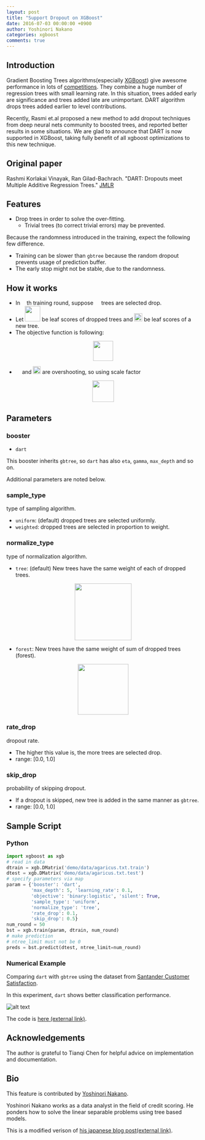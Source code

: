 ```yaml
---
layout: post
title: "Support Dropout on XGBoost"
date: 2016-07-03 00:00:00 +0900
author: Yoshinori Nakano
categories: xgboost
comments: true
---
```


## Introduction
Gradient Boosting Trees algorithms(especially [XGBoost](https://github.com/dmlc/xgboost)) give awesome performance in lots of [competitions](https://github.com/dmlc/xgboost/tree/master/demo#machine-learning-challenge-winning-solutions).
They combine a huge number of regression trees with small learning rate.
In this situation, trees added early are significance and trees added late are unimportant.
DART algorithm drops trees added earlier to level contributions.

Recently, Rasmi et.al proposed a new method to add dropout techniques from deep neural nets community to boosted trees, and reported better results in some situations.
We are glad to announce that DART is now supported in XGBoost, taking fully benefit of all xgboost optimizations to this new technique.

## Original paper
Rashmi Korlakai Vinayak, Ran Gilad-Bachrach. "DART: Dropouts meet Multiple Additive Regression Trees." [JMLR](http://www.jmlr.org/proceedings/papers/v38/korlakaivinayak15.pdf)

## Features
- Drop trees in order to solve the over-fitting.
  - Trivial trees (to correct trivial errors) may be prevented.

Because the randomness introduced in the training, expect the following few difference.
- Training can be slower than `gbtree` because the random dropout prevents usage of prediction buffer.
- The early stop might not be stable, due to the randomness.

## How it works
- In <img src="https://raw.githubusercontent.com/marugari/web-data/master/xgboost/dart/dart_m.png" height=9px> th training round, suppose <img src="https://raw.githubusercontent.com/marugari/web-data/master/xgboost/dart/dart_k.png" height=13px> trees are selected drop.
- Let <img src="https://raw.githubusercontent.com/marugari/web-data/master/xgboost/dart/dart_dropped_trees.png" height=40px> be leaf scores of dropped trees and <img src="https://raw.githubusercontent.com/marugari/web-data/master/xgboost/dart/dart_new_tree.png" height=21px> be leaf scores of a new tree.
- The objective function is following:

<div style="text-align:center;">
<img src="https://raw.githubusercontent.com/marugari/web-data/master/xgboost/dart/dart_obj.png" height=52px>
</div>

- <img src="https://raw.githubusercontent.com/marugari/web-data/master/xgboost/dart/dart_d.png" height=13px> and <img src="https://raw.githubusercontent.com/marugari/web-data/master/xgboost/dart/dart_tilde_f.png" height=20px> are overshooting, so using scale factor

<div style="text-align:center;">
<img src="https://raw.githubusercontent.com/marugari/web-data/master/xgboost/dart/dart_overshooting.png" height=56px>
</div>

## Parameters
### booster
* `dart`

This booster inherits `gbtree`, so `dart` has also `eta`, `gamma`, `max_depth` and so on.

Additional parameters are noted below.

### sample_type
type of sampling algorithm.
* `uniform`: (default) dropped trees are selected uniformly.
* `weighted`: dropped trees are selected in proportion to weight.

### normalize_type
type of normalization algorithm.
* `tree`: (default) New trees have the same weight of each of dropped trees.

<div style="text-align:center;">
<img src="https://raw.githubusercontent.com/marugari/web-data/master/xgboost/dart/dart_normalize_tree.png" height=148px>
</div>

* `forest`: New trees have the same weight of sum of dropped trees (forest).

<div style="text-align:center;">
<img src="https://raw.githubusercontent.com/marugari/web-data/master/xgboost/dart/dart_normalize_forest.png" height=132px>
</div>

### rate_drop
dropout rate.
- The higher this value is, the more trees are selected drop.
- range: [0.0, 1.0]

### skip_drop
probability of skipping dropout.
- If a dropout is skipped, new tree is added in the same manner as `gbtree`.
- range: [0.0, 1.0]

## Sample Script
### Python
```python
import xgboost as xgb
# read in data
dtrain = xgb.DMatrix('demo/data/agaricus.txt.train')
dtest = xgb.DMatrix('demo/data/agaricus.txt.test')
# specify parameters via map
param = {'booster': 'dart',
         'max_depth': 5, 'learning_rate': 0.1,
         'objective': 'binary:logistic', 'silent': True,
         'sample_type': 'uniform',
         'normalize_type': 'tree',
         'rate_drop': 0.1,
         'skip_drop': 0.5}
num_round = 50
bst = xgb.train(param, dtrain, num_round)
# make prediction
# ntree_limit must not be 0
preds = bst.predict(dtest, ntree_limit=num_round)
```

### Numerical Example
Comparing `dart` with `gbtree` using the dataset from [Santander Customer Satisfaction](https://www.kaggle.com/c/santander-customer-satisfaction).

In this experiment, `dart` shows better classification performance.

![alt text](https://raw.githubusercontent.com/dmlc/web-data/master/xgboost/dart/dart_experiment.png)

The code is [here (external link)](https://github.com/marugari/Notebooks/blob/master/test_dart.ipynb).

## Acknowledgements
The author is grateful to Tianqi Chen for helpful advice on implementation and documentation.

## Bio
This feature is contributed by [Yoshinori Nakano](https://twitter.com/marugari2).

Yoshinori Nakano works as a data analyst in the field of credit scoring.
He ponders how to solve the linear separable problems using tree based models.

This is a modified verison of [his japanese blog post(external link)](http://marugari2.hatenablog.jp/entry/2016/06/10/073306).
